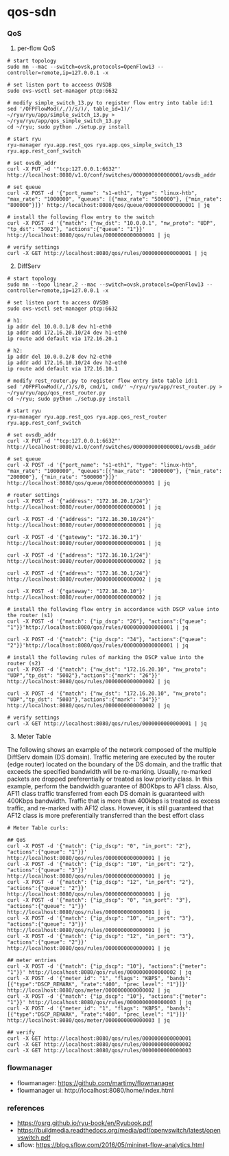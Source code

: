 # qos-sdn

### QoS

1. per-flow QoS
```
# start topology
sudo mn --mac --switch=ovsk,protocols=OpenFlow13 --controller=remote,ip=127.0.0.1 -x

# set listen port to acceess OVSDB
sudo ovs-vsctl set-manager ptcp:6632

# modify simple_switch_13.py to register flow entry into table id:1
sed '/OFPFlowMod(/,/)/s/)/, table_id=1)/' ~/ryu/ryu/app/simple_switch_13.py > ~/ryu/ryu/app/qos_simple_switch_13.py
cd ~/ryu; sudo python ./setup.py install

# start ryu
ryu-manager ryu.app.rest_qos ryu.app.qos_simple_switch_13 ryu.app.rest_conf_switch

# set ovsdb_addr
curl -X PUT -d '"tcp:127.0.0.1:6632"' http://localhost:8080/v1.0/conf/switches/0000000000000001/ovsdb_addr

# set queue
curl -X POST -d '{"port_name": "s1-eth1", "type": "linux-htb", "max_rate": "1000000", "queues": [{"max_rate": "500000"}, {"min_rate": "800000"}]}' http://localhost:8080/qos/queue/0000000000000001 | jq

# install the following flow entry to the switch
curl -X POST -d '{"match": {"nw_dst": "10.0.0.1", "nw_proto": "UDP", "tp_dst": "5002"}, "actions":{"queue": "1"}}' http://localhost:8080/qos/rules/0000000000000001 | jq

# verify settings
curl -X GET http://localhost:8080/qos/rules/0000000000000001 | jq
```

2. DiffServ

```
# start topology
sudo mn --topo linear,2 --mac --switch=ovsk,protocols=OpenFlow13 --controller=remote,ip=127.0.0.1 -x

# set listen port to access OVSDB 
sudo ovs-vsctl set-manager ptcp:6632

# h1:
ip addr del 10.0.0.1/8 dev h1-eth0
ip addr add 172.16.20.10/24 dev h1-eth0
ip route add default via 172.16.20.1

# h2:
ip addr del 10.0.0.2/8 dev h2-eth0
ip addr add 172.16.10.10/24 dev h2-eth0
ip route add default via 172.16.10.1

# modify rest_router.py to register flow entry into table id:1
sed '/OFPFlowMod(/,/)/s/0, cmd/1, cmd/' ~/ryu/ryu/app/rest_router.py > ~/ryu/ryu/app/qos_rest_router.py
cd ~/ryu; sudo python ./setup.py install

# start ryu
ryu-manager ryu.app.rest_qos ryu.app.qos_rest_router ryu.app.rest_conf_switch

# set ovsdb_addr
curl -X PUT -d '"tcp:127.0.0.1:6632"' http://localhost:8080/v1.0/conf/switches/0000000000000001/ovsdb_addr

# set queue
curl -X POST -d '{"port_name": "s1-eth1", "type": "linux-htb", "max_rate": "1000000", "queues":[{"max_rate": "1000000"}, {"min_rate": "200000"}, {"min_rate": "500000"}]}' http://localhost:8080/qos/queue/0000000000000001 | jq

# router settings
curl -X POST -d '{"address": "172.16.20.1/24"}' http://localhost:8080/router/0000000000000001 | jq

curl -X POST -d '{"address": "172.16.30.10/24"}' http://localhost:8080/router/0000000000000001 | jq

curl -X POST -d '{"gateway": "172.16.30.1"}' http://localhost:8080/router/0000000000000001 | jq

curl -X POST -d '{"address": "172.16.10.1/24"}' http://localhost:8080/router/0000000000000002 | jq

curl -X POST -d '{"address": "172.16.30.1/24"}' http://localhost:8080/router/0000000000000002 | jq

curl -X POST -d '{"gateway": "172.16.30.10"}' http://localhost:8080/router/0000000000000002 | jq

# install the following flow entry in accordance with DSCP value into the router (s1)
curl -X POST -d '{"match": {"ip_dscp": "26"}, "actions":{"queue": "1"}}'http://localhost:8080/qos/rules/0000000000000001 | jq

curl -X POST -d '{"match": {"ip_dscp": "34"}, "actions":{"queue": "2"}}'http://localhost:8080/qos/rules/0000000000000001 | jq

# install the following rules of marking the DSCP value into the router (s2)
curl -X POST -d '{"match": {"nw_dst": "172.16.20.10", "nw_proto": "UDP","tp_dst": "5002"},"actions":{"mark": "26"}}' http://localhost:8080/qos/rules/0000000000000002 | jq

curl -X POST -d '{"match": {"nw_dst": "172.16.20.10", "nw_proto": "UDP","tp_dst": "5003"},"actions":{"mark": "34"}}' http://localhost:8080/qos/rules/0000000000000002 | jq

# verify settings
curl -X GET http://localhost:8080/qos/rules/0000000000000001 | jq

```

3. Meter Table

The following shows an example of the network composed of the multiple DiffServ domain (DS domain). Traffic
metering are executed by the router (edge router) located on the boundary of the DS domain, and the traffic that
exceeds the specified bandwidth will be re-marking. Usually, re-marked packets are dropped preferentially or
treated as low priority class. In this example, perform the bandwidth guarantee of 800Kbps to AF1 class. Also,
AF11 class traffic transferred from each DS domain is guaranteed with 400Kbps bandwidth. Traffic that is more
than 400kbps is treated as excess traffic, and re-marked with AF12 class. However, it is still guaranteed that AF12
class is more preferentially transferred than the best effort class
```
# Meter Table curls:

## QoS
curl -X POST -d '{"match": {"ip_dscp": "0", "in_port": "2"}, "actions":{"queue": "1"}}' http://localhost:8080/qos/rules/0000000000000001 | jq
curl -X POST -d '{"match": {"ip_dscp": "10", "in_port": "2"}, "actions":{"queue": "3"}}' http://localhost:8080/qos/rules/0000000000000001 | jq
curl -X POST -d '{"match": {"ip_dscp": "12", "in_port": "2"}, "actions":{"queue": "2"}}' http://localhost:8080/qos/rules/0000000000000001 | jq
curl -X POST -d '{"match": {"ip_dscp": "0", "in_port": "3"}, "actions":{"queue": "1"}}' http://localhost:8080/qos/rules/0000000000000001 | jq
curl -X POST -d '{"match": {"ip_dscp": "10", "in_port": "3"}, "actions":{"queue": "3"}}' http://localhost:8080/qos/rules/0000000000000001 | jq
curl -X POST -d '{"match": {"ip_dscp": "12", "in_port": "3"}, "actions":{"queue": "2"}}' http://localhost:8080/qos/rules/0000000000000001 | jq

## meter entries
curl -X POST -d '{"match": {"ip_dscp": "10"}, "actions":{"meter": "1"}}' http://localhost:8080/qos/rules/0000000000000002 | jq
curl -X POST -d '{"meter_id": "1", "flags": "KBPS", "bands":[{"type":"DSCP_REMARK", "rate":"400", "prec_level": "1"}]}' http://localhost:8080/qos/meter/0000000000000002 | jq
curl -X POST -d '{"match": {"ip_dscp": "10"}, "actions":{"meter": "1"}}' http://localhost:8080/qos/rules/0000000000000003 | jq
curl -X POST -d '{"meter_id": "1", "flags": "KBPS", "bands":[{"type":"DSCP_REMARK", "rate":"400", "prec_level": "1"}]}' http://localhost:8080/qos/meter/0000000000000003 | jq

## verify
curl -X GET http://localhost:8080/qos/rules/0000000000000001
curl -X GET http://localhost:8080/qos/rules/0000000000000002
curl -X GET http://localhost:8080/qos/rules/0000000000000003

```

### flowmanager
* flowmanager: https://github.com/martimy/flowmanager
* flowmanager ui: http://localhost:8080/home/index.html


### references
* https://osrg.github.io/ryu-book/en/Ryubook.pdf
* https://buildmedia.readthedocs.org/media/pdf/openvswitch/latest/openvswitch.pdf
* sflow: https://blog.sflow.com/2016/05/mininet-flow-analytics.html